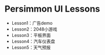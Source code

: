 # Persimmon UI Lessons
- Lesson1：广告demo
- Lesson2：2048小游戏
- Lesson3：平板界面
- Lesson4：汽车仪表盘
- Lesson5：天气预报
